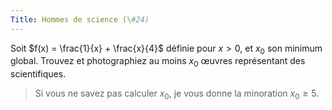 ```yaml
---
Title: Hommes de science (\#24)
---
```


Soit $f(x) = \frac{1}{x} + \frac{x}{4}$ définie pour $x > 0$, et $x_0$ son minimum global.
Trouvez et photographiez au moins $x_0$ œuvres représentant des scientifiques.

> Si vous ne savez pas calculer $x_0$, je vous donne la minoration $x_0 \geq 5$.
